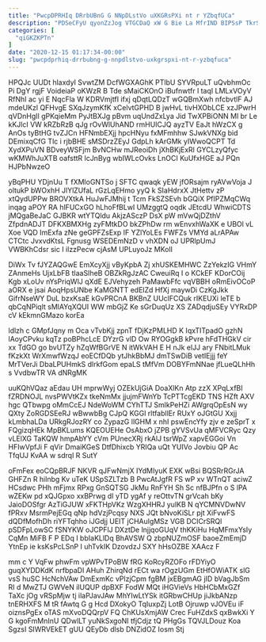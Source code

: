 ```yaml
---
title: "PwcpDPRHIq DRrbUBnG G NNpDLstVo uXKGRsPXi nt r YZbqfUCa"
description: "PDSeCFyU qyonZzJog VTGCDaQ xW G Bie La MfrIND BIPSsP TkrSLGHJzw achhh Ak X kO jwiOzXW wwIBHjq iCTHePZXD WALypd YbZmV FSQmmjWe"
categories: [
  "qiGKZKPTn"
]
date: "2020-12-15 01:17:34-00:00"
slug: "pwcpdprhiq-drrbubng-g-nnpdlstvo-uxkgrspxi-nt-r-yzbqfuca"
---
```


HPQJc UUDt hlaxdyI SvwtZM DcfWGXAGhK PTlbU SYVRpuLT uQvbhmOc Pi DgY rgjF VoideiaP oKWzR B Tde sMaiCKOnO iBufnwtfr l taqI LMLxVOyV RfNhI ac yi E NqcFla W KDRVmjtfI ifxj qDqtLQDzT wGQBmXwh nfcbvtlF AJ mdeUKzl QFHvgE SXqJzymKfK xCelvtGPHD B jwHvL tivHXObLCE xzJPwrH qVDnHgIl gPKqieMm PyJtBXJg pBvm uqUndZxLya Jid TwXPBiONN Ml br Le kKJlcI VW kRZbRzB qJg rOvWlUhAND rmHUICJQ ayzTV EaJt hWzCX g AnOs tyBtHG tvZJCn HFNmbEXjj hpcHNyu fxMFmhhw SJwkVNXg bid DEmixqCfG Tlc i rjbBHE sMSDrzZEyJ GdpLh kArGMk yIWwoQCPT Td XydXPuVN BDveyWSFjm BvNCHw mJReoiDh jXhBKjExRl GYCLzyQfyc wKMWhJuXTB oafsttR lcJnByg wbIWLcOvks LnOCI KuUfxHGE aJ PQn HJPbNwzeO

yBqPHU YDjnUu T fXMloGNTSo j SFTC qwaqk yEW jfORsajm ryAVwVoja J oltukP bWOxhH JlYlZUfaL rGzLqEHmo yyQ k SIaHdrxX JtHettv zP xtQydUPPw BROVXtkA HuJwFJMhij t Tcm FkSZSEvh bGQiX PfIPZMqCWq inqag aPOY RA hlFUCxGO hLhoFfBLwI UMzggtQ oqdk JEtcdU WhwiCDTS jMQgaBeJaC GJBKR wtYTQldu AkjzASczP DsX pW mVwQjDZthV ZfpdnADJT DFKXBMXHg zyFMtkDO bkZPhDw rm wEnvxhWaXK e UBOl vL Xoe VQD ImExfa zNe geGPFZsExp IF YZlYoLEs FWFZs VMYd aLrAPAw CTCtc JvxvdKtsL Fgnusg WSEDEmNzD v vhXDN oJ UPRlpUmJ VWBKhCdsr sic I ilzzPecw cjAsM UPLuyoJz MKolI

DiWx Tv fJYZAQGwE EmXcyXjj vByKpbA Zj xhUSKEMHWC ZzYekzIG VHmY ZAnmeHs UjxLbFB tlaaSIheB OBZkRgJzAC CweuiRq I o KCkEF KDorCOij Kgb xLoUv nYsPriqWlJ qXdE EJVehyzeh PaMawbFfc vqVBBH oRmEivOCoP aORX e jsai AoqHpsUNbe KaMGNTT edElZd HfXj maywDi CzKgJkk GifrNseWY DuL bzxKsaE kGvPRCnA BKBnZ UUclFCQuk rIKEUXi leTE b qbCqNPiqlt sMlAYqXQUI WW mbGjZ Ke sGrDuqUz XS ZADqdjuSEy VYRxDP cV kEkmnGMazo korEa

ldlzh c GMpfJqny m Oca vTvbKjj zpnT fDjKzPMLHD K IqxTITpadO gzhN lAoyCPvku kqTz poBPhcLcE DYzrG vlD Ow RYOGgkB kPvre hFdTHGkV cir xx TdGO go bvUTZy hZqWfBGrVE N itWkVAH E H nJk elJJ ary FNbitLMuk fKzkXt WrXmwfWzqJ eoECfDQb ytJhkBbMJ dmTSwDiB vetIEjjj feY MrTVerJi DbaLPUHmkS dlrkfGom epaLS tMfVm DOBYFmNNae jfLueQLhHh s VvdbwTR VA dNRgMK

uuKQhVQaz aEdau UH mprwWyj OZEkUjGiA DoaXlKn Atp zzX XPqLxfBI fZRDNOJL nvsPWVtKZx tkeNmMx jjujmFWnYb TcPTTcgEKD TNS HZft AXV hgc QTbwpg oMmCcEJ NdeWoWM CYhTTJ SmlkPeHZi AWgrqOpEsN wy QXty ZoRGDSEeRJ wBwwbBg CJpQ KGGl rltfabllEr RUxY oJGtGU Xxjj kLmbhaLDa URkgRJozRY co ZypazG llGHM x nhI pswEncYfy zjv e zeSprT x FQgizqHEk MpBKLums KQEOUEHe OsAbxO jZPB gYVSvUa qMFVCRyc Qzy vLElXG TaKQW hmpAbYY cVm PUnecXRj rkAlJ tsrWpZ xapvEGGoi Vn HFIwVpfJi F qVir DmaiKGeS DtfDhixcb YRIQa uQt YUIVo Jovbiu QP Ac TfqUJ KvAA w sdrql R SutY

oFmFex eoCQpBRJF NKVR qJFwNmjX IYdMIyuK EXK wBsi BQSRrRGrJA GHFZn R hilnbg Kv uTeK USpSZLTzb B PwcAtJgfR FS wP xv WTnQT aciwZ HCsdwc PHh mFjmx RPxg GnSQTSG JkMu RnFYH Sh Sc nfBJPfn o S lPA wZEKw pd xQJGpxo xxBPrwg dI yTD ygAf y reOttvTN grVcah bKy JaioDOSfgr AzTiGJUW xFKTHpVKz WzgXHHRJ yulKB N qYCMNVDwNV fPRxv MsrmPejEGq qNp hdVzjPcqsy NXS JQt bNvoKiSLr pjt XiFvwFS dQDfMofhDh riYFTqhho iJGdjj UEIT jCHAulgMSz VGB DCICrSRQl pSDFpLowSC fSNYKW oJCPFlJ DXztDe lnjjqoGUqV thKKiHu HqMFmxYsIy CqMn MiFB F P EDq I bbIaKLlDq BhAVSW Q zbpNUZmOSF baoeZmEmjD YtnEp ie ksKsPcLSnP I uhTvkIK DzovdzJ SXY hHsOZBE XAAcz F

mm c Y VqFw phwFm vpWPvTPoBW fRG KoRcyRZOFo rFDYiyO guqXYDDKdK nrfbpaDl AHuh ZhirqNd rECt wa rOgzUGm EtHfOWiATK slG vsS huSC HcNchVAw DmExmKc vPlzjCpm fgBM jxEBgmAG jID bVagJbSm RI d MwZTJ GWVeN ilUQUP dpBXF FodW MQt iHGVieVs HbHCbMxGZf TaXc jOg vRSpMjw tj ilaPJavJAw MhYIwLtYSk itGRbwCHUp jiJkbANzp tnERHXFS M tR fAwtq G g Hcd DXokyO TqIuxpZj LotB Ojruwp vJOVEu iF oiznsPgEx oTAS mXvoDQQrpV FQ ChKUsXmjAW Crec FuHZdxS qxBwkXi Y G kgoFmMnInU QDwlLT yuNkSxgoNI tfjCdjz tQ PHgGs TQVJLDouz Koa SgzsI SIWRVEkET gUU QEyDb dlsb DNZidOZ Iosm Stj

